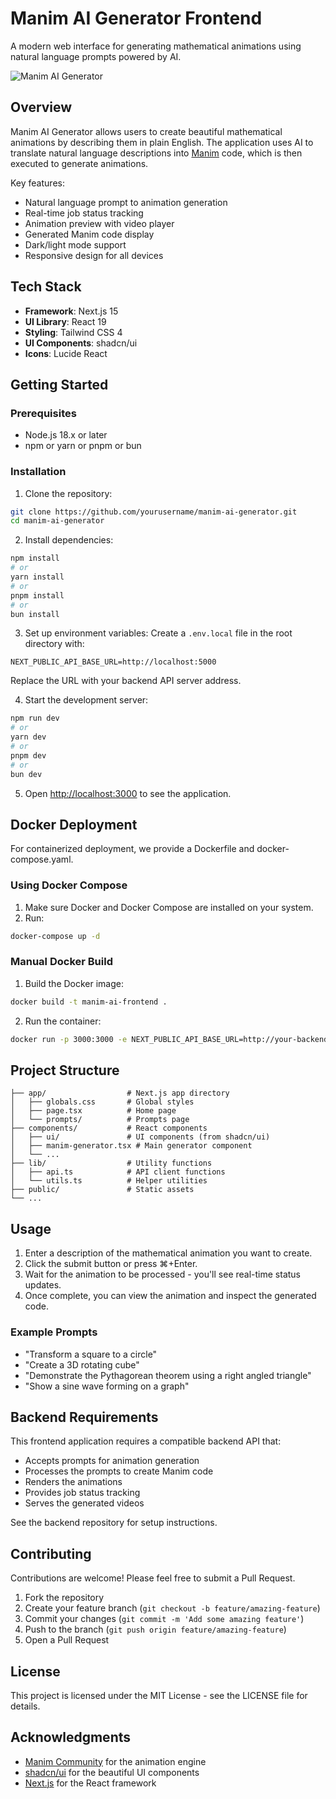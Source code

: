 # Manim AI Generator Frontend

A modern web interface for generating mathematical animations using natural language prompts powered by AI.

![Manim AI Generator](https://api/placeholder/800/400)

## Overview

Manim AI Generator allows users to create beautiful mathematical animations by describing them in plain English. The application uses AI to translate natural language descriptions into [Manim](https://www.manim.community/) code, which is then executed to generate animations.

Key features:
- Natural language prompt to animation generation
- Real-time job status tracking 
- Animation preview with video player
- Generated Manim code display
- Dark/light mode support
- Responsive design for all devices

## Tech Stack

- **Framework**: Next.js 15
- **UI Library**: React 19
- **Styling**: Tailwind CSS 4
- **UI Components**: shadcn/ui
- **Icons**: Lucide React

## Getting Started

### Prerequisites

- Node.js 18.x or later
- npm or yarn or pnpm or bun

### Installation

1. Clone the repository:
```bash
git clone https://github.com/yourusername/manim-ai-generator.git
cd manim-ai-generator
```

2. Install dependencies:
```bash
npm install
# or
yarn install
# or
pnpm install
# or
bun install
```

3. Set up environment variables:
Create a `.env.local` file in the root directory with:
```
NEXT_PUBLIC_API_BASE_URL=http://localhost:5000
```
Replace the URL with your backend API server address.

4. Start the development server:
```bash
npm run dev
# or
yarn dev
# or
pnpm dev
# or
bun dev
```

5. Open [http://localhost:3000](http://localhost:3000) to see the application.

## Docker Deployment

For containerized deployment, we provide a Dockerfile and docker-compose.yaml.

### Using Docker Compose

1. Make sure Docker and Docker Compose are installed on your system.
2. Run:
```bash
docker-compose up -d
```

### Manual Docker Build

1. Build the Docker image:
```bash
docker build -t manim-ai-frontend .
```

2. Run the container:
```bash
docker run -p 3000:3000 -e NEXT_PUBLIC_API_BASE_URL=http://your-backend-api-url manim-ai-frontend
```

## Project Structure

```
├── app/                  # Next.js app directory
│   ├── globals.css       # Global styles
│   ├── page.tsx          # Home page
│   └── prompts/          # Prompts page
├── components/           # React components
│   ├── ui/               # UI components (from shadcn/ui)
│   ├── manim-generator.tsx # Main generator component
│   └── ...
├── lib/                  # Utility functions
│   ├── api.ts            # API client functions
│   └── utils.ts          # Helper utilities
├── public/               # Static assets
└── ...
```

## Usage

1. Enter a description of the mathematical animation you want to create.
2. Click the submit button or press ⌘+Enter.
3. Wait for the animation to be processed - you'll see real-time status updates.
4. Once complete, you can view the animation and inspect the generated code.

### Example Prompts

- "Transform a square to a circle"
- "Create a 3D rotating cube"
- "Demonstrate the Pythagorean theorem using a right angled triangle"
- "Show a sine wave forming on a graph"

## Backend Requirements

This frontend application requires a compatible backend API that:
- Accepts prompts for animation generation
- Processes the prompts to create Manim code
- Renders the animations
- Provides job status tracking
- Serves the generated videos

See the backend repository for setup instructions.

## Contributing

Contributions are welcome! Please feel free to submit a Pull Request.

1. Fork the repository
2. Create your feature branch (`git checkout -b feature/amazing-feature`)
3. Commit your changes (`git commit -m 'Add some amazing feature'`)
4. Push to the branch (`git push origin feature/amazing-feature`)
5. Open a Pull Request

## License

This project is licensed under the MIT License - see the LICENSE file for details.

## Acknowledgments

- [Manim Community](https://www.manim.community/) for the animation engine
- [shadcn/ui](https://ui.shadcn.com/) for the beautiful UI components
- [Next.js](https://nextjs.org/) for the React framework
